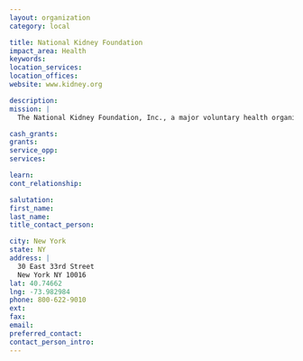 ```yaml
---
layout: organization
category: local

title: National Kidney Foundation
impact_area: Health
keywords: 
location_services: 
location_offices: 
website: www.kidney.org

description: 
mission: |
  The National Kidney Foundation, Inc., a major voluntary health organization, seeks to prevent kidney and urinary tract diseases, improve the health and well-being of individuals and families affected by these diseases, and increase the availability of all organs for transplantation.

cash_grants: 
grants: 
service_opp: 
services: 

learn: 
cont_relationship: 

salutation: 
first_name: 
last_name: 
title_contact_person: 

city: New York
state: NY
address: |
  30 East 33rd Street    
  New York NY 10016
lat: 40.74662
lng: -73.982984
phone: 800-622-9010
ext: 
fax: 
email: 
preferred_contact: 
contact_person_intro: 
---
```

